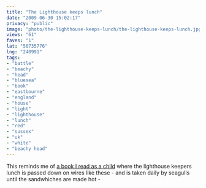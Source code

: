 ```yaml
---
title: "The Lighthouse keeps lunch"
date: "2009-06-30 15:02:17"
privacy: "public"
image: "photo/the-lighthouse-keeps-lunch/the-lighthouse-keeps-lunch.jpg"
views: "61"
faves: "1"
lat: "50735776"
lng: "240991"
tags:
- "battle"
- "beachy"
- "head"
- "bluesea"
- "book"
- "eastbourne"
- "england"
- "house"
- "light"
- "lighthouse"
- "lunch"
- "red"
- "sussex"
- "uk"
- "white"
- "beachy head"
---
```

This reminds me of <a href="http://www.amazon.co.uk/gp/product/1407103156?ie=UTF8&amp;tag=maxxed-21&amp;linkCode=as2&amp;camp=1634&amp;creative=19450&amp;creativeASIN=1407103156" rel="nofollow">a book I read as a child</a> where the lighthouse keepers lunch is passed down on wires like these - and is taken daily by seagulls until the sandwhiches are made hot - <a href="/photos/2009/06/30/the-lighthouse-keeps-lunch" rel="nofollow"></a>
